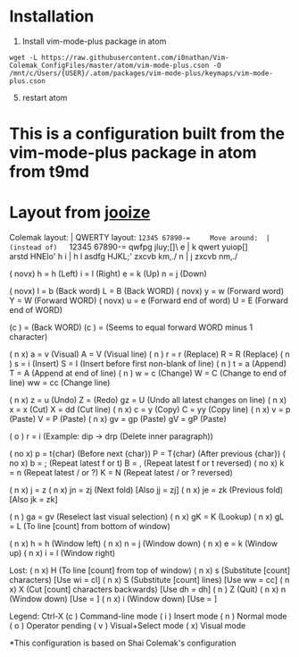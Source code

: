 # Installation
1. Install vim-mode-plus package in atom

```
wget -L https://raw.githubusercontent.com/i0nathan/Vim-Colemak_ConfigFiles/master/atom/vim-mode-plus.cson -O /mnt/c/Users/{USER}/.atom/packages/vim-mode-plus/keymaps/vim-mode-plus.cson
```
5. restart atom

# This is a configuration built from the vim-mode-plus package in atom from t9md
# Layout from [jooize](https://github.com/jooize/vim-colemak#key-mappings)
Colemak layout:                  |                 QWERTY layout:
`12345 67890-=     Move around:  |  (instead of)   `12345 67890-=
 qwfpg jluy;[]\         e        |       k          qwert yuiop[]\
 arstd HNEIo'         h   i      |     h   l        asdfg HJKL;'
 zxcvb km,./            n        |       j          zxcvb nm,./

(  novx)  h = h (Left)     i = l (Right)     e = k (Up)     n = j (Down)

(  novx)  l = b (Back word)            L = B (Back WORD)
(  novx)  y = w (Forward word)         Y = W (Forward WORD)
(  novx)  u = e (Forward end of word)  U = E (Forward end of WORD)

(c     )  <C-L> = <C-Left> (Back WORD)
(c     )  <C-Y> = <C-Right> (Seems to equal forward WORD minus 1 character)

(  n  x)  a = v (Visual)   A = V (Visual line)
(  n   )  r = r (Replace)  R = R (Replace)
(  n   )  s = i (Insert)   S = I (Insert before first non-blank of line)
(  n   )  t = a (Append)   T = A (Append at end of line)
(  n   )  w = c (Change)   W = C (Change to end of line)  ww = cc (Change line)

(  n  x)  z = u (Undo)    Z = <C-R> (Redo)  gz = U (Undo all latest changes on line)
(  n  x)  x = x (Cut)     X = dd (Cut line)
(  n  x)  c = y (Copy)    C = yy (Copy line)
(  n  x)  v = p (Paste)   V = P (Paste)
(  n  x)  gv = gp (Paste) gV = gP (Paste)

(   o  )  r = i (Example: dip -> drp (Delete inner paragraph))

(  no x)  p = t{char} (Before next {char})  P = T{char} (After previous {char})
(  no x)  b = ; (Repeat latest f or t)  B = , (Repeat latest f or t reversed)
(  no x)  k = n (Repeat latest / or ?)  K = N (Repeat latest / or ? reversed)

(  n  x)  j = z
(  n  x)  jn = zj (Next fold) [Also jj = zj]
(  n  x)  je = zk (Previous fold) [Also jk = zk]

(  n   )  ga = gv (Reselect last visual selection)
(  n  x)  gK = K (Lookup)
(  n  x)  gL = L (To line [count] from bottom of window)

(  n  x)  <C-W>h = <C-W>h (Window left)
(  n  x)  <C-W>n = <C-W>j (Window down)
(  n  x)  <C-W>e = <C-W>k (Window up)
(  n  x)  <C-W>i = <C-W>l (Window right)

Lost:
(  n  x)  H (To line [count] from top of window)
(  n  x)  s (Substitute [count] characters) [Use wi = cl]
(  n  x)  S (Substitute [count] lines) [Use ww = cc]
(  n  x)  X (Cut [count] characters backwards) [Use dh = dh]
(  n   )  Z (Quit)
(  n  x)  <C-W>n (Window down) [Use <C-W><C-N> = <C-W><C-N>]
(  n  x)  <C-W>i (Window down) [Use <C-W><C-I> = <C-W><C-I>]

Legend:
<C-X>     Ctrl-X
(c     )  Command-line mode
( i    )  Insert mode
(  n   )  Normal mode
(   o  )  Operator pending
(    v )  Visual+Select mode
(     x)  Visual mode

*This configuration is based on Shai Colemak's configuration
